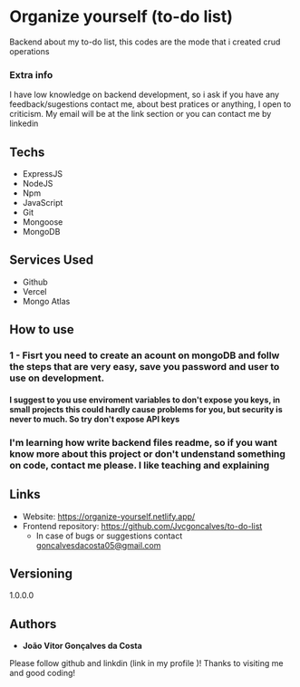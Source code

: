 # Organize yourself (to-do list)

Backend about my to-do list, this codes are the mode that i created crud operations 

### Extra info 

I have low knowledge on backend development, so i ask if you have any feedback/sugestions contact me, about best pratices or anything, I open to criticism. My email will be at the link section or you can contact me by linkedin

## Techs

- ExpressJS
- NodeJS
- Npm
- JavaScript
- Git
- Mongoose
- MongoDB

## Services Used

- Github
- Vercel
- Mongo Atlas

## How to use

### 1 - Fisrt you need to create an acount on mongoDB and follw the steps that are very easy, save you password and user to use on development.

#### I suggest to you use enviroment variables to don't expose you keys, in small projects this could hardly cause problems for you, but security is never to much. So try don't expose API keys

### I'm learning how write backend files readme, so if you want know more about this project or don't undenstand something on code, contact me please. I like teaching and explaining

## Links

- Website: https://organize-yourself.netlify.app/
- Frontend repository: https://github.com/Jvcgoncalves/to-do-list
  - In case of bugs or suggestions contact goncalvesdacosta05@gmail.com

## Versioning

1.0.0.0

## Authors

- **João Vitor Gonçalves da Costa**

Please follow github and linkdin (link in my profile )!
Thanks to visiting me and good coding!
